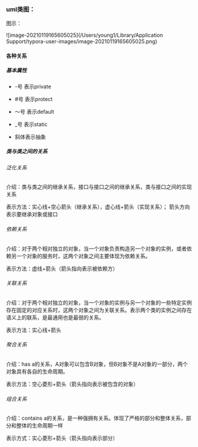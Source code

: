 ### uml类图：

图示：

![image-20210119165605025](/Users/young1/Library/Application Support/typora-user-images/image-20210119165605025.png)

#### 各种关系

##### 基本属性

- -号 表示private

- #号 表示protect
- ～号 表示default
- _号 表示static
- 斜体表示抽象

##### 类与类之间的关系

###### 泛化关系

介绍：类与类之间的继承关系，接口与接口之间的继承关系，类与接口之间的实现关系

表示方法：实心线+空心箭头（继承关系），虚心线+箭头（实现关系）； 箭头方向表示要继承对象或接口



###### 依赖关系

介绍：对于两个相对独立的对象，当一个对象负责构造另一个对象的实例，或者依赖另一个对象的服务时，这两个对象之间主要体现为依赖关系。

表示方法：虚线+箭头（箭头指向表示被依赖方）



###### 关联关系

介绍：对于两个相对独立的对象，当一个对象的实例与另一个对象的一些特定实例存在固定的对应关系时，这两个对象之间为关联关系。表示两个类的实例之间存在语义上的联系，是最通用也是最弱的关系。

表示方法：实心线+箭头



###### 聚合关系

介绍：has a的关系，A对象可以包含B对象，但B对象不是A对象的一部分，两个对象具有各自的生命周期。

表示方法：空心菱形+箭头（箭头指向表示被包含的对象）



###### 组合关系

介绍：contains a的关系，是一种强拥有关系。体现了严格的部分和整体关系，部分和整体的生命周期一样

表示方式：实心菱形+箭头（箭头指向表示部分）
